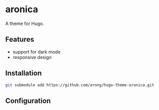 # aronica

A theme for Hugo.

## Features

* support for dark mode
* responsive design


## Installation

```bash
git submodule add https://github.com/arong/hugo-theme-aronica.git
```

## Configuration
